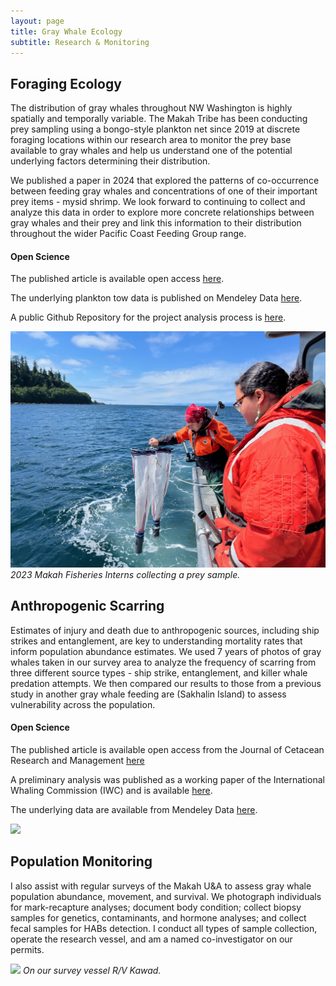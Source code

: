 ```yaml
---
layout: page
title: Gray Whale Ecology
subtitle: Research & Monitoring
---
```


## Foraging Ecology 

The distribution of gray whales throughout NW Washington is highly spatially and temporally variable. The Makah Tribe has been conducting prey sampling using a bongo-style plankton net since 2019 at discrete foraging locations within our research area to monitor the prey base available to gray whales and help us understand one of the potential underlying factors determining their distribution.

We published a paper in 2024 that explored the patterns of co-occurrence between feeding gray whales and concentrations of one of their important prey items - mysid shrimp. We look forward to continuing to collect and analyze this data in order to explore more concrete relationships between gray whales and their prey and link this information to their distribution throughout the wider Pacific Coast Feeding Group range. 

#### Open Science

The published article is available open access [here](https://peerj.com/articles/16587/).

The underlying plankton tow data is published on Mendeley Data [here](https://data.mendeley.com/datasets/xpsgkxdnwk/1).

A public Github Repository for the project analysis process is [here](https://github.com/lizallyn/Project-Mysids).


![](/assets/img/intern_net.JPG)
*2023 Makah Fisheries Interns collecting a prey sample.*

## Anthropogenic Scarring

Estimates of injury and death due to anthropogenic sources, including ship strikes and entanglement, are key to understanding mortality rates that inform population abundance estimates. We used 7 years of photos of gray whales taken in our survey area to analyze the frequency of scarring from three different source types - ship strike, entanglement, and killer whale predation attempts. We then compared our results to those from a previous study in another gray whale feeding are (Sakhalin Island) to assess vulnerability across the population. 

#### Open Science

The published article is available open access from the Journal of Cetacean Research and Management [here](https://journal.iwc.int/index.php/jcrm/article/view/1044)

A preliminary analysis was published as a working paper of the International Whaling Commission (IWC) and is available [here](https://archive.iwc.int/pages/download.php?ref=20026&ext=pdf&alternative=6315&noattach=true&k=).

The underlying data are available from Mendeley Data [here](https://data.mendeley.com/datasets/ggm9x7th8g/1).


![](/assets/img/whale_rainbow.JPG)

## Population Monitoring

I also assist with regular surveys of the Makah U&A to assess gray whale population abundance, movement, and survival. We photograph individuals for mark-recapture analyses; document body condition; collect biopsy samples for genetics, contaminants, and hormone analyses; and collect fecal samples for HABs detection. I conduct all types of sample collection, operate the research vessel, and am a named co-investigator on our permits.


![](/assets/img/kawad.png)
*On our survey vessel R/V Kawad.*

